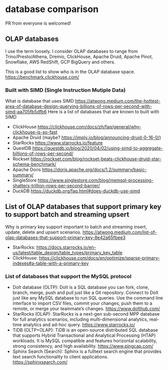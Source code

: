 # database comparison
PR from everyone is welcomed!

## OLAP databases
I use the term loosely.   I consider OLAP databases to range from Trino/Presto/Athena, Dremio, ClickHouse, Apache Druid, Apache Pinot, Snowflake, AWS RedShift, GCP BigQuery and others.

This is a good list to show who is in the OLAP database space.  https://benchmark.clickhouse.com/


### Built with SIMD (Single Instruction Mutiple Data)
What is database that uses SIMD  https://atwong.medium.com/the-hottest-area-of-database-design-querying-billions-of-rows-per-second-with-simd-aa705fb5dfb6
Here is a list of databases that are known to built with SIMD

* ClickHouse https://clickhouse.com/docs/zh/faq/general/why-clickhouse-is-so-fast
* Apache Druid (maybe? https://imply.io/blog/announcing-druid-0-16-0/)
* StarRocks https://www.starrocks.io/feature
* QuestDB https://questdb.io/blog/2020/04/02/using-simd-to-aggregate-billions-of-rows-per-second/
* Rockset https://rockset.com/blog/rockset-beats-clickhouse-druid-star-schema-benchmark/
* Apache Doris https://doris.apache.org/docs/1.2/summary/basic-summary/
* SingleStore https://www.singlestore.com/blog/memsql-processing-shatters-trillion-rows-per-second-barrier/
* DuckDB https://duckdb.org/faq.html#does-duckdb-use-simd

## List of OLAP databases that support primary key to support batch and streaming upsert
Why is primary key support important to batch and streaming insert, update, delete and upsert scenarios. https://atwong.medium.com/list-of-olap-databases-that-support-primary-key-8e42a65fbee3
* StarRocks: https://docs.starrocks.io/en-us/latest/table_design/table_types/primary_key_table
* ClickHouse: https://clickhouse.com/docs/en/optimize/sparse-primary-indexes#a-table-with-a-primary-key

### List of databases that support the MySQL protocol
* Dolt database (OLTP): Dolt is a SQL database you can fork, clone, branch, merge, push and pull just like a Git repository. Connect to Dolt just like any MySQL database to run SQL queries. Use the command line interface to import CSV files, commit your changes, push them to a remote, or merge your teammate’s changes. https://www.dolthub.com/
* StarRocks (OLAP): StarRocks is a next-gen sub-second MPP database for full analytics scenarios, including multi-dimensional analytics, real-time analytics and ad-hoc query. https://www.starrocks.io/
* TiDB (OLTP+OLAP): TiDB is an open-source distributed SQL database that supports Hybrid Transactional and Analytical Processing (HTAP) workloads. It is MySQL compatible and features horizontal scalability, strong consistency, and high availability. https://www.pingcap.com/
* Sphinx Search (Search): Sphinx is a fulltext search engine that provides text search functionality to client applications. https://sphinxsearch.com/
